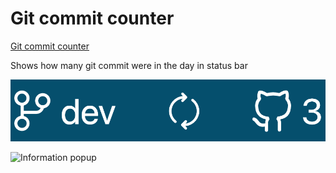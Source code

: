 # Git commit counter

[Git commit counter](https://github.com/nizami/vscode-git-commit-counter)

Shows how many git commit were in the day in status bar

![Status bar icon](https://github.com/nizami/vscode-git-commit-counter/raw/master/status-bar.png)

![Information popup](https://github.com/nizami/vscode-git-commit-counter/raw/master/select-counter.png)
